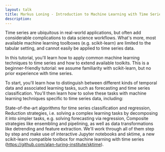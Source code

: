 ```yaml
---
layout: talk
title: Markus Loning - Introduction to Machine Learning with Time Series
description: 
---
```


Time series are ubiquitous in real-world applications, but often add considerable complications to data science workflows. What's more, most available machine learning toolboxes (e.g. scikit-learn) are limited to the tabular setting, and cannot easily be applied to time series data.

In this tutorial, you'll learn how to apply common machine learning techniques to time series and how to extend available toolkits. This is a beginner-friendly tutorial: we assume familiarity with scikit-learn, but no prior experience with time series.

To start, you'll learn how to distinguish between different kinds of temporal data and associated learning tasks, such as forecasting and time series classification. You'll then learn how to solve these tasks with machine learning techniques specific to time series data, including:

State-of-the-art algorithms for time series classification and regression,
Reduction strategies, i.e. solving a complex learning tasks by decomposing it into simpler tasks, e.g. solving forecasting via regression,
Composite strategies like ensembling and pipelining, as well as data transformations like detrending and feature extraction.
We'll work through all of them step by step and make use of interactive Jupyter notebooks and sktime, a new scikit-learn compatible toolbox for machine learning with time series (https://github.com/alan-turing-institute/sktime).

